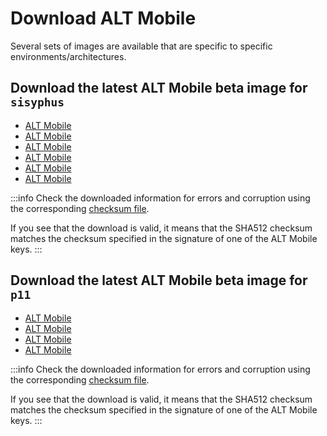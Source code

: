 # Download ALT Mobile

Several sets of images are available that are specific to specific environments/architectures.

## Download the latest ALT Mobile beta image for `sisyphus`

- [ALT Mobile <Badge type="tip" text="def"     /><Badge type="warning" text="aarch64" /><Badge type="info" text="img.xz" />](https://beta.altlinux.org/mobile/sisyphus/latest/alt-mobile-phosh-def-latest-aarch64.img.xz)
- [ALT Mobile <Badge type="tip" text="def"     /><Badge type="warning" text="riscv64" /><Badge type="info" text="img.xz" />](https://beta.altlinux.org/mobile/sisyphus/latest/alt-mobile-phosh-def-latest-riscv64.img.xz)
- [ALT Mobile <Badge type="tip" text="def"     /><Badge type="warning" text="x86_64"  /><Badge type="info" text="img.xz" />](https://beta.altlinux.org/mobile/sisyphus/latest/alt-mobile-phosh-def-latest-x86_64.img.xz)
- [ALT Mobile <Badge type="tip" text="lt11i"   /><Badge type="warning" text="aarch64" /><Badge type="info" text="img.xz" />](https://beta.altlinux.org/mobile/sisyphus/latest/alt-mobile-phosh-lt11i-latest-aarch64.img.xz)
- [ALT Mobile <Badge type="tip" text="pine"    /><Badge type="warning" text="aarch64" /><Badge type="info" text="img.xz" />](https://beta.altlinux.org/mobile/sisyphus/latest/alt-mobile-phosh-pine-latest-aarch64.img.xz)
- [ALT Mobile <Badge type="tip" text="rocknix" /><Badge type="warning" text="aarch64" /><Badge type="info" text="img.xz" />](https://beta.altlinux.org/mobile/sisyphus/latest/alt-mobile-phosh-rocknix-latest-aarch64.img.xz)

:::info
Check the downloaded information for errors and corruption using the corresponding [checksum file](https://beta.altlinux.org/mobile/sisyphus/latest/SHA512SUM).

If you see that the download is valid, it means that the SHA512 checksum matches the checksum specified in the signature of one of the ALT Mobile keys.
:::

## Download the latest ALT Mobile beta image for `p11`

- [ALT Mobile <Badge type="tip" text="def"   /><Badge type="warning" text="aarch64"  /><Badge type="info" text="img.xz" />](https://beta.altlinux.org/mobile/p11/latest/alt-mobile-phosh-def-latest-aarch64.img.xz)
- [ALT Mobile <Badge type="tip" text="def"   /><Badge type="warning" text="x86_64"   /><Badge type="info" text="img.xz" />](https://beta.altlinux.org/mobile/p11/latest/alt-mobile-phosh-def-latest-x86_64.img.xz)
- [ALT Mobile <Badge type="tip" text="lt11i" /><Badge type="warning" text="aarch64"  /><Badge type="info" text="img.xz" />](https://beta.altlinux.org/mobile/p11/latest/alt-mobile-phosh-lt11i-latest-aarch64.img.xz)
- [ALT Mobile <Badge type="tip" text="pine"  /><Badge type="warning" text="aarch64"  /><Badge type="info" text="img.xz" />](https://beta.altlinux.org/mobile/p11/latest/alt-mobile-phosh-pine-latest-aarch64.img.xz)

:::info
Check the downloaded information for errors and corruption using the corresponding [checksum file](https://beta.altlinux.org/mobile/p11/latest/SHA512SUM).

If you see that the download is valid, it means that the SHA512 checksum matches the checksum specified in the signature of one of the ALT Mobile keys.
:::
